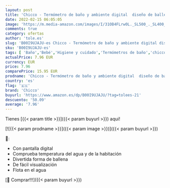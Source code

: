 ```yaml
---
layout: post
title: 'Chicco - Termómetro de baño y ambiente digital  diseño de ballena'
date: 2022-02-15 06:05:05
image: 'https://m.media-amazon.com/images/I/31OB4FLrw0L._SL500_._SL400_.jpg'
comments: true
category: ofertas
author: 'tole.es'
slug: 'B00I9UJAJU-es Chicco - Termómetro de baño y ambiente digital diseño de...'
sku: 'B00I9UJAJU-es'
tags: [ 'Baño','Bebé','Higiene y cuidado','Termómetros de baño','chicco', ]
actualPrice: 7.96 EUR
currency: EUR
price: 7.96
comparePrice: 15.95 EUR
prodname: 'Chicco - Termómetro de baño y ambiente digital  diseño de ballena'
country: 'es'
flag: '🇪🇸'
brand: 'Chicco'
buyurl: 'https://www.amazon.es/dp/B00I9UJAJU/?tag=tolees-21'
descuento: '50.09'
average: '7.96'
---
```


Tienes [{{< param title >}}]({{< param buyurl >}}) aqui!

[![{{< param prodname >}}]({{< param image >}})]({{< param buyurl >}})

🔎:

- Con pantalla digital
- Comprueba temperatura del agua y de la habitación
- Divertida forma de ballena
- De fácil visualización
- Flota en el agua

[🛒 Comprar!!!]({{< param buyurl >}})
